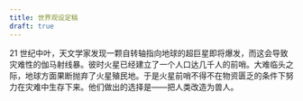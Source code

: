 ```yaml
---
title: 世界观设定稿
draft: true
---
```


21 世纪中叶，天文学家发现一颗自转轴指向地球的超巨星即将爆发，而这会导致灾难性的伽马射线暴。彼时火星已经建立了一个人口达几千人的前哨。大难临头之际，地球方面果断抛弃了火星殖民地。于是火星前哨不得不在物资匮乏的条件下努力在灾难中生存下来。他们做出的选择是——把人类改造为兽人。
